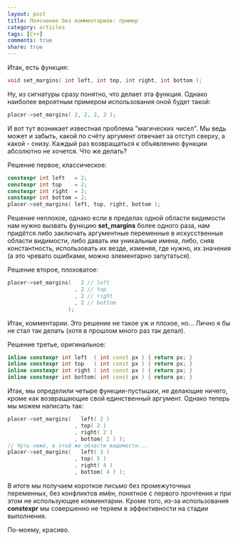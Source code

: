```yaml
---
layout: post
title: Пояснение без комментариев: пример
category: articles
tags: [C++]
comments: true
share: true
---
```

Итак, есть функция:
```cpp
void set_margins( int left, int top, int right, int bottom );
```
Ну, из сигнатуры сразу понятно, что делает эта функция. Однако наиболее вероятным примером использования оной будет такой:
```cpp
placer->set_margins( 2, 2, 2, 2 );
```
И вот тут возникает известная проблема "магических чисел". Мы ведь может и забыть, какой по счёту аргумент отвечает за отступ сверху, а какой - снизу. Каждый раз возвращаться к объявлению функции абсолютно не хочется. Что же делать?

Решение первое, классическое:
```cpp
constexpr int left   = 2;
constexpr int top    = 2;
constexpr int right  = 2;
constexpr int bottom = 2;
placer->set_margins( left, top, right, bottom );
```
Решение неплохое, однако если в пределах одной области видимости нам нужно вызвать функцию **set_margins** более одного раза, нам придётся либо заключать аргументные переменные в искусственные области видимости, либо давать им уникальные имена, либо, сняв константность, использовать их везде, изменяя, где нужно, их значения (а это чревато ошибками, можно элементарно запутаться).

Решение второе, плоховатое:
```cpp
placer->set_margins(   2 // left
                     , 2 // top
                     , 2 // right
                     , 2 // bottom 
                   );
```
Итак, комментарии. Это решение не такое уж и плохое, но... Лично я бы не стал так делать (хотя в прошлом много раз так делал).

Решение третье, оригинальное:
```cpp
inline constexpr int left  ( int const px ) { return px; }
inline constexpr int top   ( int const px ) { return px; }
inline constexpr int right ( int const px ) { return px; }
inline constexpr int bottom( int const px ) { return px; }
```
Итак, мы определили четыре функции-пустышки, не делающие ничего, кроме как возвращающие свой единственный аргумент. Однако теперь мы можем написать так:
```cpp
placer->set_margins(   left( 2 )
                     , top( 2 )
                     , right( 2 )
                     , bottom( 2 ) );
// Чуть ниже, в этой же области видимости...
placer->set_margins(   left( 3 )
                     , top( 5 )
                     , right( 4 )
                     , bottom( 4 ) );
```
В итоге мы получаем короткое письмо без промежуточных переменных, без конфликтов имён, понятное с первого прочтения и при этом не использующее комментарии. Кроме того, из-за использования **constexpr** мы совершенно не теряем в эффективности на стадии выполнения.

По-моему, красиво.
